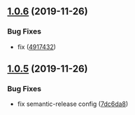 ## [1.0.6](https://github.com/dvhb/icons/compare/v1.0.5...v1.0.6) (2019-11-26)


### Bug Fixes

* fix ([4917432](https://github.com/dvhb/icons/commit/49174328c948f836fe80ba6e0ec102169a90c042))

## [1.0.5](https://github.com/dvhb/icons/compare/v1.0.4...v1.0.5) (2019-11-26)


### Bug Fixes

* fix semantic-release config ([7dc6da8](https://github.com/dvhb/icons/commit/7dc6da81565de70045c3acd3367603cc4a59ac08))
